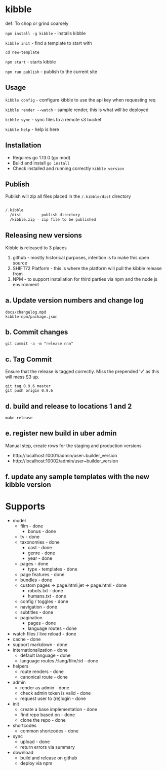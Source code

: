 # kibble

def: To chop or grind coarsely

```npm install -g kibble``` - installs kibble

```kibble init``` - find a template to start with

```cd new-template```

```npm start``` - starts kibble

```npm run publish``` - publish to the current site


## Usage

```kibble config``` - configure kibble to use the api key when requesting req

```kibble render --watch``` - sample render, this is what will be deployed

```kibble sync``` - sync files to a remote s3 bucket

```kibble help``` - help is here

## Installation

* Requires go 1.13.0 (go mod)
* Build and install ```go install```
* Check installed and running correctly ```kibble version```

## Publish

Publish will zip all files placed in the ```/.kibble/dist``` directory

```bash

/.kibble
  /dist       - publish directory
  /kibble.zip - zip file to be published

```

## Releasing new versions

Kibble is released to 3 places

  1. github - mostly historical purposes, intention is to make this open source
  2. SHIFT72 Platform - this is where the platform will pull the kibble release from
  3. NPM - to support installation for third parties via npm and the node js environment

## a. Update version numbers and change log

```
docs/changelog.mpd
kibble-npm/package.json
```

## b. Commit changes

```
git commit -a -m "release nnn"
```

## c. Tag Commit
  Ensure that the release is tagged correctly. Miss the prepended 'v' as this will mess S3 up.

```
git tag 0.9.6 master
git push origin 0.9.6
```

## d. build and release to locations 1 and 2

```
make release
```

## e. register new build in uber admin

Manual step, create rows for the staging and production versions
  * http://localhost:10001/admin/user~builder_version
  * http://localhost:10002/admin/user~builder_version


## f. update any sample templates with the new kibble version



# Supports

* model
  * film - done
    * bonus - done
  * tv - done
  * taxonomies - done
    * cast - done
    * genre - done
    * year - done
  * pages - done
    * type - templates - done
  * page features - done
  * bundles - done
  * custom pages -> page.html.jet -> page.html - done
    * robots.txt - done
    * humans.txt - done
  * config / toggles - done
  * navigation - done
  * subtitles - done
  * pagination
    * pages - done
    * language routes - done
* watch files / live reload - done
* cache - done
* support markdown - done
* internationalization - done
  * default language - done
  * language routes /:lang/film/:id - done
* helpers
  * route renders - done
  * canonical route - done
* admin
  * render as admin - done
  * check admin token is valid - done
  * request user to (re)login - done
* init
  * create a base implementation - done
  * find repo based on - done
  * clone the repo - done
* shortcodes
  * common shortcodes - done
* sync
  * upload - done
  * return errors via summary
* download
  * build and release on github
  * deploy via npm

